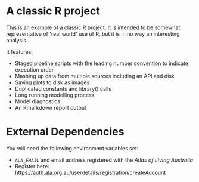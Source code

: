 # A classic R project

This is an example of a classic R project. It is intended to be somewhat representative of 'real world' use of R, but it is in no way an interesting analysis.

It features:
  - Staged pipeline scripts with the leading number convention to indicate execution order
  - Mashing up data from multiple sources including an API and disk
  - Saving plots to disk as images
  - Duplicated constants and library() calls
  - Long running modelling process
  - Model diagnostics
  - An Rmarkdown report output

# External Dependencies

You will need the following environment variables set:
  - `ALA_EMAIL` and email address registered with the _Atlas of Living Australia_
  - Register here: https://auth.ala.org.au/userdetails/registration/createAccount
